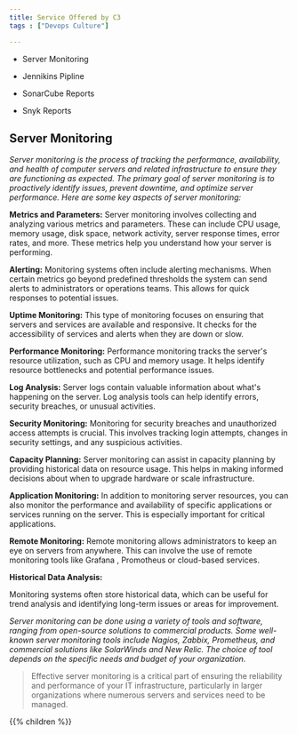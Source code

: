 ```yaml
---
title: Service Offered by C3
tags : ["Devops Culture"]

---
```

- Server Monitoring

- Jennikins Pipline

- SonarCube Reports

- Snyk Reports

## Server Monitoring

*Server monitoring is the process of tracking the performance, availability, and health of computer servers and related infrastructure to ensure they are functioning as expected. The primary goal of server monitoring is to proactively identify issues, prevent downtime, and optimize server performance. Here are some key aspects of server monitoring:*

**Metrics and Parameters:** 
Server monitoring involves collecting and analyzing various metrics and parameters. These can include CPU usage, memory usage, disk space, network activity, server response times, error rates, and more. These metrics help you understand how your server is performing.

**Alerting:** 
Monitoring systems often include alerting mechanisms. When certain metrics go beyond predefined thresholds the system can send alerts to administrators or operations teams. This allows for quick responses to potential issues.

**Uptime Monitoring:** 
This type of monitoring focuses on ensuring that servers and services are available and responsive. It checks for the accessibility of services and alerts when they are down or slow.

**Performance Monitoring:** 
Performance monitoring tracks the server's resource utilization, such as CPU and memory usage. It helps identify resource bottlenecks and potential performance issues.

**Log Analysis:** 
Server logs contain valuable information about what's happening on the server. Log analysis tools can help identify errors, security breaches, or unusual activities.

**Security Monitoring:** 
Monitoring for security breaches and unauthorized access attempts is crucial. This involves tracking login attempts, changes in security settings, and any suspicious activities.

**Capacity Planning:** 
Server monitoring can assist in capacity planning by providing historical data on resource usage. This helps in making informed decisions about when to upgrade hardware or scale infrastructure.

**Application Monitoring:** 
In addition to monitoring server resources, you can also monitor the performance and availability of specific applications or services running on the server. This is especially important for critical applications.

**Remote Monitoring:** 
Remote monitoring allows administrators to keep an eye on servers from anywhere. This can involve the use of remote monitoring tools like Grafana , Promotheus or cloud-based services.

**Historical Data Analysis:** 

Monitoring systems often store historical data, which can be useful for trend analysis and identifying long-term issues or areas for improvement.

*Server monitoring can be done using a variety of tools and software, ranging from open-source solutions to commercial products. Some well-known server monitoring tools include Nagios, Zabbix, Prometheus, and commercial solutions like SolarWinds and New Relic. The choice of tool depends on the specific needs and budget of your organization.*

> Effective server monitoring is a critical part of ensuring the reliability and performance of your IT infrastructure, particularly in larger organizations where numerous servers and services need to be managed.


{{% children  %}}